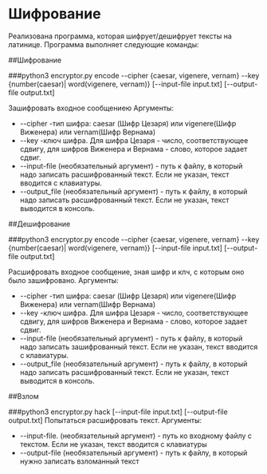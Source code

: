 # Шифрование
Реализована программа, которая шифрует/дешифрует тексты на латинице. 
Программа выполняет следующие команды:

##Шифрование
 
###python3 encryptor.py encode --cipher {caesar, vigenere, vernam} --key {number(caesar)| word(vigenere, vernam)} [--input-file input.txt] [--output-file output.txt]
 
 Зашифровать входное сообщениею Аргументы:
   - --cipher
      -тип шифра: caesar (Шифр Цезаря) или vigenere(Шифр Виженера) или vernam(Шифр Вернама)
   - --key
      -ключ шифра. Для шифра Цезаря - число, соответствующее сдвигу, для шифров Виженера и Вернама - слово, которое задает сдвиг.
   - --input-file
   (необязательный аргумент) - путь к файлу, в который надо записать расшифрованный текст. Если не указан, текст вводится с клавиатуры. 
   - --output_file
   (необязательный аргумент) - путь к файлу, в который надо записать расшифрованный текст. Если не указан, текст выводится в консоль.
      
##Дешифрование

###python3 encryptor.py encode --cipher {caesar, vigenere, vernam} --key {number(caesar)| word(vigenere, vernam)} [--input-file input.txt] [--output-file output.txt] 

Расшифровать входное сообщение, зная шифр и клч, с которым оно было зашифровано. Аргументы:
- --cipher
      -тип шифра: caesar (Шифр Цезаря) или vigenere(Шифр Виженера) или vernam(Шифр Вернама)
- --key
      -ключ шифра. Для шифра Цезаря - число, соответствующее сдвигу, для шифров Виженера и Вернама - слово, которое задает сдвиг.
- --input-file
   (необязательный аргумент) - путь к файлу, в который надо записать зашифрованный текст. Если не указан, текст вводится с клавиатуры. 
- --output_file
   (необязательный аргумент) - путь к файлу, в который надо записать расшифрованный текст. Если не указан, текст выводится в консоль.
   
##Взлом

###python3 encryptor.py hack [--input-file input.txt] [--output-file output.txt]
   Попытаться расшифровать текст. Аргументы:
- --input-file.
   (необязательный аргумент) - путь ко входному файлу с текстом. Если не указан, текст вводится с клавиатуры
- --output-file 
   (необязательный аргумент) - путь к файлу, в который нужно записать взломанный текст
